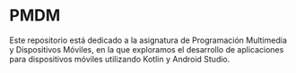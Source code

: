 # PMDM
Este repositorio está dedicado a la asignatura de Programación Multimedia y Dispositivos Móviles, en la que exploramos el desarrollo de aplicaciones para dispositivos móviles utilizando Kotlin y Android Studio.
